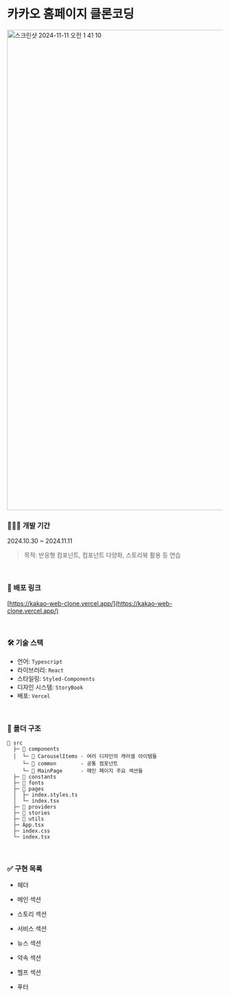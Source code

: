 # 카카오 홈페이지 클론코딩
<img width="1120" alt="스크린샷 2024-11-11 오전 1 41 10" src="https://github.com/user-attachments/assets/e802720a-b2b4-4a79-a733-f256c1819733">


### 👩🏻‍💻 개발 기간
2024.10.30 ~ 2024.11.11
> 목적: 반응형 컴포넌트, 컴포넌트 다양화, 스토리북 활용 등 연습

<br />

### 🔗 배포 링크
[https://kakao-web-clone.vercel.app/](https://kakao-web-clone.vercel.app/)

<br />

### 🛠️ 기술 스택
- 언어: `Typescript`
- 라이브러리: `React`
- 스타일링: `Styled-Components`
- 디자인 시스템: `StoryBook`
- 배포: `Vercel`

<br />

### 📂 폴더 구조
```
📂 src
  ├─ 📂 components
  │  └─ 📂 CarouselItems - 여러 디자인의 캐러셀 아이템들
     └─ 📂 common        - 공통 컴포넌트
     └─ 📂 MainPage      - 메인 페이지 주요 섹션들
  ├─ 📂 constants
  ├─ 📂 fonts
  ├─ 📂 pages
  │  ├─ index.styles.ts
  │  └─ index.tsx
  ├─ 📂 providers
  ├─ 📂 stories
  ├─ 📂 utils
  ├─ App.tsx
  ├─ index.css
  └─ index.tsx
```

<br />

### ✅ 구현 목록

- 헤더

- 메인 섹션

- 스토리 섹션

- 서비스 섹션

- 뉴스 섹션

- 약속 섹션

- 헬프 섹션

- 푸터


